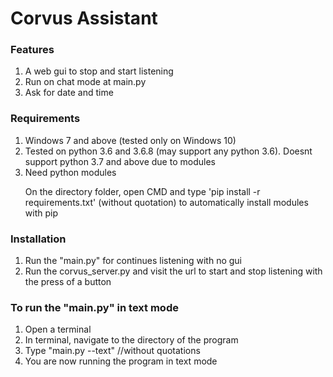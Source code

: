 <h1>Corvus Assistant</h1>

<h3> Features </h3>
<ol>
<li> A web gui to stop and start listening </li>
<li>Run on chat mode at main.py</li>
<li> Ask for date and time </li>
</ol>

<h3> Requirements </h3>

<ol>
<li>Windows 7 and above (tested only on Windows 10)</li>
<li>Tested on python 3.6 and 3.6.8 (may support any python 3.6). Doesnt support python 3.7 and above due to modules</li>
<li>Need python modules
<p>On the directory folder, open CMD and type 'pip install -r requirements.txt' (without quotation) to automatically install modules with pip</p></li>
</ol>

<h3> Installation </h3>

<ol>
<li> Run the "main.py" for continues listening with no gui </li>
<li>Run the corvus_server.py and visit the url to start and stop listening with the press of a button</li>
</ol>

<h3> To run the "main.py" in text mode </h3>

<ol>
<li>Open a terminal </li>
<li>In terminal, navigate to the directory of the program</li>
<li>Type "main.py --text" //without quotations</li>
<li>You are now running the program in text mode</li>
</ol>


